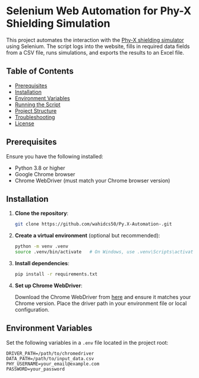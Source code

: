 # Selenium Web Automation for Phy-X Shielding Simulation

This project automates the interaction with the [Phy-X shielding simulator](https://phy-x.net/module/physics/shielding/) using Selenium. The script logs into the website, fills in required data fields from a CSV file, runs simulations, and exports the results to an Excel file.

## Table of Contents

- [Prerequisites](#prerequisites)
- [Installation](#installation)
- [Environment Variables](#environment-variables)
- [Running the Script](#running-the-script)
- [Project Structure](#project-structure)
- [Troubleshooting](#troubleshooting)
- [License](#license)

## Prerequisites

Ensure you have the following installed:

- Python 3.8 or higher
- Google Chrome browser
- Chrome WebDriver (must match your Chrome browser version)

## Installation

1. **Clone the repository**:

    ```bash
    git clone https://github.com/wahidcs50/Py.X-Automation-.git
    ```

2. **Create a virtual environment** (optional but recommended):

    ```bash
    python -m venv .venv
    source .venv/bin/activate   # On Windows, use .venv\Scripts\activate
    ```

3. **Install dependencies**:

    ```bash
    pip install -r requirements.txt
    ```

4. **Set up Chrome WebDriver**:

   Download the Chrome WebDriver from [here](https://chromedriver.chromium.org/downloads) and ensure it matches your Chrome version. Place the driver path in your environment file or local configuration.

## Environment Variables

Set the following variables in a `.env` file located in the project root:

```env
DRIVER_PATH=/path/to/chromedriver
DATA_PATH=/path/to/input_data.csv
PHY_USERNAME=your_email@example.com
PASSWORD=your_password

